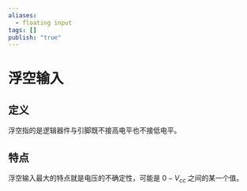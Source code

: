 ```yaml
---
aliases:
  - floating input
tags: []
publish: "true"
---
```


# 浮空输入
## 定义
浮空指的是逻辑器件与引脚既不接高电平也不接低电平。

## 特点
浮空输入最大的特点就是电压的不确定性，可能是 $0 - V_{cc}$ 之间的某一个值。